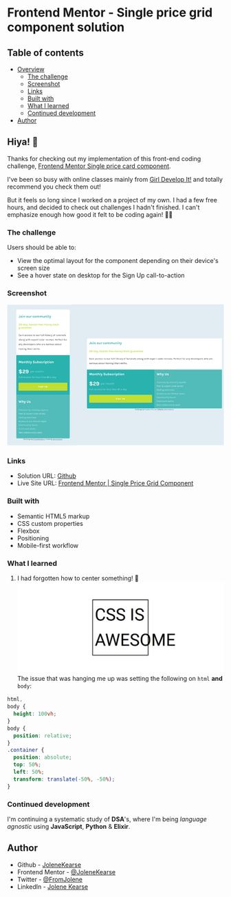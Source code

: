 # Frontend Mentor - Single price grid component solution

## Table of contents

- [Overview](https://github.com/JoleneKearse/fem-single-price-grid-component#hiya-)
  - [The challenge](#the-challenge)
  - [Screenshot](#screenshot)
  - [Links](#links)
  - [Built with](#built-with)
  - [What I learned](#what-i-learned)
  - [Continued development](#continued-development)
- [Author](#author)

## Hiya! 👋

Thanks for checking out my implementation of this front-end coding challenge, [Frontend Mentor Single price card component](https://www.frontendmentor.io/challenges/single-price-grid-component-5ce41129d0ff452fec5abbbc/hub).

I've been so busy with online classes mainly from [Girl Develop It!](https://girldevelopit.com/) and totally recommend you check them out! 

But it feels so long since I worked on a project of my own. I had a few free hours, and decided to check out challenges I hadn't finished.  I can't emphasize enough how good it felt to be coding again! 🧘‍♀️

### The challenge

Users should be able to:

- View the optimal layout for the component depending on their device's screen size
- See a hover state on desktop for the Sign Up call-to-action

### Screenshot

![Design preview for the Single price grid component coding challenge](images/modes.png)

### Links

- Solution URL: [Github](https://github.com/JoleneKearse/fem-single-price-grid-component)
- Live Site URL: [Frontend Mentor | Single Price Grid Component](https://fem-single-price-grid-component-omega.vercel.app/)

### Built with

- Semantic HTML5 markup
- CSS custom properties
- Flexbox
- Positioning
- Mobile-first workflow

### What I learned

1) I had forgotten how to center something! 🤣
![The classic CSS meme](images/centering.png)
The issue that was hanging me up was setting the following on `html` **and** `body`:

```css
html,
body {
  height: 100vh;
}
body {
  position: relative;
}
.container {
  position: absolute;
  top: 50%;
  left: 50%;
  transform: translate(-50%, -50%);
}
```

### Continued development

I'm continuing a systematic study of **DSA**'s, where I'm being *language agnostic* using **JavaScript**, **Python** & **Elixir**.

## Author

- Github - [JoleneKearse](https://github.com/JoleneKearse)
- Frontend Mentor - [@JoleneKearse](https://www.frontendmentor.io/profile/JoleneKearse)
- Twitter - [@FromJolene](https://twitter.com/FromJolene)
- LinkedIn - [Jolene Kearse](https://www.linkedin.com/in/jolene-kearse-2562ba218/)
